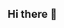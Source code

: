## Hi there 👋

<!--
**mattboeirasilva/mattboeirasilva** is a ✨ _special_ ✨ repository because its `README.md` (this file) appears on your GitHub profile.

eu gosto de jogar video game jogar volei e basquete
